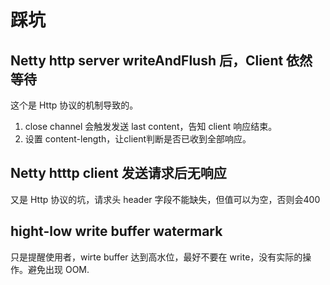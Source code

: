 # 踩坑


## Netty http server writeAndFlush 后，Client 依然等待


这个是 Http 协议的机制导致的。

1. close channel 会触发发送 last content，告知 client 响应结束。
2. 设置 content-length，让client判断是否已收到全部响应。


## Netty htttp client 发送请求后无响应

又是 Http 协议的坑，请求头 header 字段不能缺失，但值可以为空，否则会400




## hight-low write buffer watermark

只是提醒使用者，wirte buffer 达到高水位，最好不要在 write，没有实际的操作。避免出现 OOM. 